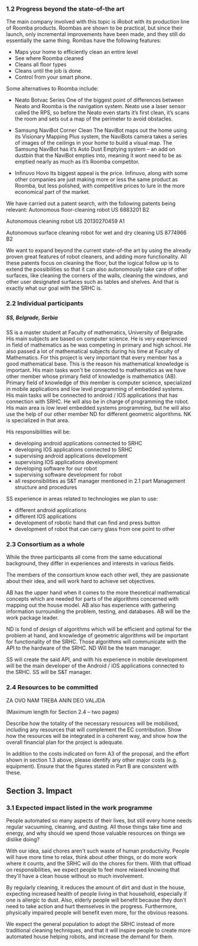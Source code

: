### 1.2 Progress beyond the state-of-the art

The main company involved with this topic is iRobot with its production line of Roomba products.
Roombas are shown to be practical, but since their launch, only incremental improvements have been made,
and they still do essentially the same thing.
Rombas have the following features:

- Maps your home to efficiently clean an entire level
- See where Roomba cleaned
- Cleans all floor types
- Cleans until the job is done.
- Control from your smart phone.

Some alternatives to Roomba include:
- Neato Botvac Series
One of the biggest point of differences between Neato and Roomba is the navigation system.
Neato use a laser sensor called the RPS, so before the Neato even starts it’s first clean,
 it’s scans the room and sets out a map of the perimeter to avoid obstacles.

- Samsung NaviBot Corner Clean
The NaviBot maps out the home using its Visionary Mapping Plus system, the NaviBots camera takes a series of images of the ceilings in your home to build a visual map.
The Samsung NaviBot has it’s Auto Dust Emptying system – an add on dustbin that the NaviBot empties into, meaning it wont need to be as emptied nearly as much as it’s Roomba competitor.
- Infinuvo Hovo
Its biggest appeal is the price. Infinuvo, along with some other companies are just making more or less the same product as Roomba, but less polished, with competitive prices
to lure in the more economical part of the market.

We have carried out a patent search, with the following patents being relevant:
Autonomous floor-cleaning robot
US 6883201 B2

Autonomous cleaning robot
US 20130270459 A1

Autonomous surface cleaning robot for wet and dry cleaning
US 8774966 B2


We want to expand beyond the current state-of-the art by using the already proven great features of robot cleaners, and adding more functionality.
All these patents focus on cleaning the floor, but the logical follow up is to extend the possibilities so that it can also autonomously take care of other surfaces, like
cleaning the corners of the walls, cleaning the windows, and other user designated surfaces such as tables and shelves. And that is exactly what our goal with the SRHC is.

### 2.2 Individual participants

##### SS, Belgrade, Serbia

SS is a master student at Faculty of mathematics, University of Belgrade. His main subjects are based on computer science.
He is very experienced in field of mathematics as he was competing in primary and high school. He also passed a lot of mathematical subjects during his time at Faculty of Mathematics. For this project is very important that every member has a good mathematical base. This is the reason his mathematical knowledge is important. His main tasks won't be connected to mathematics as we have other member whose primary field of knowledge is mathematics (AB).
Primary field of knowledge of this member is computer science, specialized in mobile applications and low level programming of embedded systems. His main tasks will be connected to android / IOS applications that has connection with SRHC. He will also be in charge of programming the robot. His main area is low level embedded systems programming, but he will also use the help of our other member ND for different geometric algorithms. NK is specialized in that area.

His responsibilities will be:
  - developing android applications connected to SRHC
  - developing IOS applications connected to SRHC
  - supervising android applications development
  - supervising IOS applications development
  - developing software for our robot
  - supervising software development for robot
  - all responsibilities as S&T manager mentioned in 2.1 part Management structure and procedures

SS experience in areas related to technologies we plan to use:
  - different android applications
  - different IOS applications
  - development of robotic hand that can find and press button
  - development of robot that can carry glass from one point to other

### 2.3 Consortium as a whole

While the three participants all come from the same educational background, they differ in experiences and interests in various fields.

The members of the consortium know each other well, they are passionate about their idea, and will work hard to achieve set objectives.

AB has the upper hand when it comes to the more theoretical mathematical concepts which are needed for parts of the algorithms concerned with mapping out
the house model. AB also has experience with gathering information surrounding the problem, testing, and databases. AB will be the work package leader.

ND is fond of design of algorithms which will be efficient and optimal for the problem at hand, and knowledge of geometric algorithms will be important for functionality of the SRHC.
Those algorithms will communicate with the API to the hardware of the SRHC. ND Will be the team manager.

SS will create the said API, and with his experience in mobile development will be the main developer
of the Android / iOS applications connected to the SRHC. SS will be S&T manager.

### 2.4	Resources to be committed
ZA OVO NAM TREBA ANIN DEO VALJDA


(Maximum length for Section 2.4 – two pages)

Describe how the totality of the necessary resources will be mobilised, including any resources that will complement the EC contribution. Show how the resources will be integrated in a coherent way, and show how the overall financial plan for the project is adequate.

In addition to the costs indicated on form A3 of the proposal, and the effort shown in section 1.3 above, please identify any other major costs (e.g. equipment). Ensure that the figures stated in Part B are consistent with these.



## Section 3. Impact

### 3.1 Expected impact listed in the work programme

People automated so many aspects of their lives, but still every home needs regular vacuuming, cleaning, and dusting.
All those things take time and energy, and why should we spend those valuable resources on things we dislike doing?

With our idea, said chores aren't such waste of human productivity.
People will have more time to relax, think about other things, or do more work where it counts, and the SRHC will do the chores for them.
With that offload on responsibilities, we expect people to feel more relaxed knowing that they'll have a clean house without so much involvement.

By regularly cleaning, it reduces the amount of dirt and dust in the house, expecting increased health of people living in that household,
especially if one is allergic to dust. Also, elderly people will benefit because they don't need to take action and hurt themselves in the progress.
Furthermore, physically impaired people will benefit even more, for the obvious reasons.

We expect the general population to adopt the SRHC instead of more traditional cleaning techniques, and that it will inspire
people to create more automated house helping robots, and increase the demand for them.
